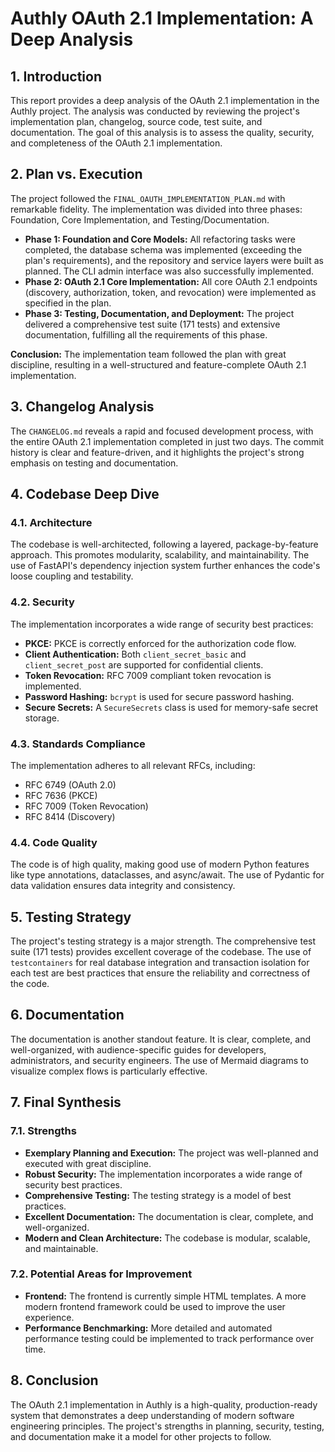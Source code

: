 # Authly OAuth 2.1 Implementation: A Deep Analysis

## 1. Introduction

This report provides a deep analysis of the OAuth 2.1 implementation in the Authly project. The analysis was conducted by reviewing the project's implementation plan, changelog, source code, test suite, and documentation. The goal of this analysis is to assess the quality, security, and completeness of the OAuth 2.1 implementation.

## 2. Plan vs. Execution

The project followed the `FINAL_OAUTH_IMPLEMENTATION_PLAN.md` with remarkable fidelity. The implementation was divided into three phases: Foundation, Core Implementation, and Testing/Documentation.

*   **Phase 1: Foundation and Core Models:** All refactoring tasks were completed, the database schema was implemented (exceeding the plan's requirements), and the repository and service layers were built as planned. The CLI admin interface was also successfully implemented.
*   **Phase 2: OAuth 2.1 Core Implementation:** All core OAuth 2.1 endpoints (discovery, authorization, token, and revocation) were implemented as specified in the plan.
*   **Phase 3: Testing, Documentation, and Deployment:** The project delivered a comprehensive test suite (171 tests) and extensive documentation, fulfilling all the requirements of this phase.

**Conclusion:** The implementation team followed the plan with great discipline, resulting in a well-structured and feature-complete OAuth 2.1 implementation.

## 3. Changelog Analysis

The `CHANGELOG.md` reveals a rapid and focused development process, with the entire OAuth 2.1 implementation completed in just two days. The commit history is clear and feature-driven, and it highlights the project's strong emphasis on testing and documentation.

## 4. Codebase Deep Dive

### 4.1. Architecture

The codebase is well-architected, following a layered, package-by-feature approach. This promotes modularity, scalability, and maintainability. The use of FastAPI's dependency injection system further enhances the code's loose coupling and testability.

### 4.2. Security

The implementation incorporates a wide range of security best practices:

*   **PKCE:** PKCE is correctly enforced for the authorization code flow.
*   **Client Authentication:** Both `client_secret_basic` and `client_secret_post` are supported for confidential clients.
*   **Token Revocation:** RFC 7009 compliant token revocation is implemented.
*   **Password Hashing:** `bcrypt` is used for secure password hashing.
*   **Secure Secrets:** A `SecureSecrets` class is used for memory-safe secret storage.

### 4.3. Standards Compliance

The implementation adheres to all relevant RFCs, including:

*   RFC 6749 (OAuth 2.0)
*   RFC 7636 (PKCE)
*   RFC 7009 (Token Revocation)
*   RFC 8414 (Discovery)

### 4.4. Code Quality

The code is of high quality, making good use of modern Python features like type annotations, dataclasses, and async/await. The use of Pydantic for data validation ensures data integrity and consistency.

## 5. Testing Strategy

The project's testing strategy is a major strength. The comprehensive test suite (171 tests) provides excellent coverage of the codebase. The use of `testcontainers` for real database integration and transaction isolation for each test are best practices that ensure the reliability and correctness of the code.

## 6. Documentation

The documentation is another standout feature. It is clear, complete, and well-organized, with audience-specific guides for developers, administrators, and security engineers. The use of Mermaid diagrams to visualize complex flows is particularly effective.

## 7. Final Synthesis

### 7.1. Strengths

*   **Exemplary Planning and Execution:** The project was well-planned and executed with great discipline.
*   **Robust Security:** The implementation incorporates a wide range of security best practices.
*   **Comprehensive Testing:** The testing strategy is a model of best practices.
*   **Excellent Documentation:** The documentation is clear, complete, and well-organized.
*   **Modern and Clean Architecture:** The codebase is modular, scalable, and maintainable.

### 7.2. Potential Areas for Improvement

*   **Frontend:** The frontend is currently simple HTML templates. A more modern frontend framework could be used to improve the user experience.
*   **Performance Benchmarking:** More detailed and automated performance testing could be implemented to track performance over time.

## 8. Conclusion

The OAuth 2.1 implementation in Authly is a high-quality, production-ready system that demonstrates a deep understanding of modern software engineering principles. The project's strengths in planning, security, testing, and documentation make it a model for other projects to follow.
